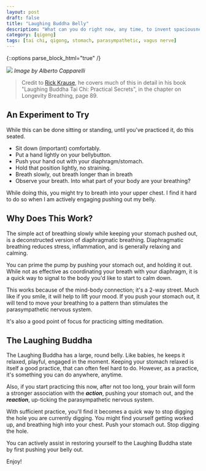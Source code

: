 ```yaml
---
layout: post
draft: false
title: "Laughing Buddha Belly"
description: "What can you do right now, any time, to invent spaciousness."
category: [qigong]
tags: [tai chi, qigong, stomach, parasympathetic, vagus nerve]
---
```

{::options parse_block_html="true" /}

![](/assets/images/buddha/pexels-alberto-capparelli-6116709.jpg)
*Image by Alberto Capparelli*

> Credit to [Rick Krause](https://taichiokc.com/), he covers much of this in detail 
> in his book "Laughing Buddha Tai Chi: Practical Secrets", in the chapter on Longevity Breathing, page 89.

## An Experiment to Try

While this can be done sitting or standing, until you've practiced it, do this seated.
* Sit down (important) comfortably. 
* Put a hand lightly on your bellybutton. 
* Push your hand out with your diaphragm/stomach. 
* Hold that position lightly, no straining. 
* Breath slowly, out breath longer than in breath
* Observe your breath. Into what part of your body are your breathing?

While doing this, you might try to breath into your upper chest. I find it hard to do so when I am actively
engaging pushing out my belly.

## Why Does This Work?

The simple act of breathing slowly while keeping your stomach pushed out, is a deconstructed version of
diaphragmatic breathing. Diaphragmatic breathing reduces stress, inflammation, and is generally relaxing and calming.

You can prime the pump by pushing your stomach out, and holding it out. While not as effective as coordinating
your breath with your diaphragm, it is a quick way to signal to the body you'd like to start to calm down.

This works because of the mind-body connection; it's a 2-way street. Much like if you smile, 
it will help to lift your mood. If you push your stomach out, it will tend to move your breathing 
to a pattern than stimulates the parasympathetic nervous system.

It's also a good point of focus for practicing sitting meditation.

## The Laughing Buddha

The Laughing Buddha has a large, round belly. Like babies, he keeps it relaxed, playful, engaged in the moment. 
Keeping your stomach relaxed is itself a good practice, that can often feel hard to do. However, as a practice, 
it's something you can do anywhere, anytime.

Also, if you start practicing this now, after not too long, your brain will form a stronger association with the 
***action***, pushing your stomach out, and the ***reaction***, up-ticking the parasympathetic nervous system.

With sufficient practice, you'll find it becomes a quick way to stop digging the hole you
are currently digging. You might find yourself getting worked up, and breathing high into your
chest. Push your stomach out. Stop digging the hole.

You can actively assist in restoring yourself to the Laughing Buddha state by first
pushing your belly out.

Enjoy!